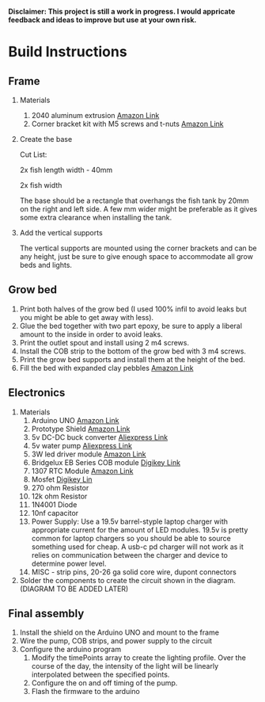 **Disclaimer: This project is still a work in progress. I would appricate feedback and ideas to improve but use at your own risk.**

# Build Instructions

## Frame
1. Materials
    1. 2040 aluminum extrusion [Amazon Link](https://www.amazon.com/GUWANJI-Aluminum-1000mm-European-Engraving/dp/B08BCG1FT9?dib=eyJ2IjoiMSJ9.qR8lPGRnkrO7s-z6C8tORLABJlGdUiFrbMxK_KuJuYhsETwuKlVHRPfdBZPNwuYK0l0vZH9icafr54bXMGKJ8rU9n0wkkgwA1Bu8GSxS9ZIcI1Tin0ORPkKQtve_GUX4pO4Jpd0TmdAcmhal09rY4dr5eI7TFgB153MBol1NSPllE0PcqvC4LATKC-jGbK_sFTUfqfTmHTd4ObMbwVPqnlb3XHm31n_SD0qXQpaBeVU.s4c-pu2ByQH2ljzpSSYENu-CTE9YRfsGq414SC2k8F4&dib_tag=se&keywords=2040%2Baluminum%2Bextrusion&qid=1745791186&sr=8-11&th=1)
    2. Corner bracket kit with M5 screws and t-nuts [Amazon Link](https://www.amazon.com/Silver-Corner-Bracket-Aluminum-Extrusion/dp/B0F1B1N5N1?crid=16VYTZMIZ79ZI&dib=eyJ2IjoiMSJ9.0zoT07YU213v3HGuqBDCvWoENb3Uh3TM4_Z0AmtEmBkujJSaCP1bubNmp62RNZi3WOZJrwVVkT2Ig3REQlKgO3puQwHkHkfmYKeduqdO83_OHl2dLRjx_v2snqqXhRhLCX5xB2r5N3YKClDrR9T9a1Ad4FfDgzYXGOFy61MZp0hFRSAyA1jlryCXtPbIiQHNlHNBm4Mq0GswQ3-fhgdHD4W81maJGjPVJ8tU2jdPigWkOqNhA2py24h6vJgst_74UvFjwiyEzFe4eXZDtprX-Sh0X5xvV-bF1X6UqelqfQg.RydpX1lZSGHCtE89JUsukGHk8ne8Km199eXF_IKcF5g&dib_tag=se&keywords=2020+corner+bracket+silver&qid=1745791752&s=industrial&sprefix=2020+corner+bracket+silv%2Cindustrial%2C298&sr=1-10)
2. Create the base

    Cut List:

    2x fish length width - 40mm

    2x fish width
    
    The base should be a rectangle that overhangs the fish tank by 20mm on the right and left side. A few mm wider might be preferable as it gives some extra clearance when installing the tank. 

    
3. Add the vertical supports

    The vertical supports are mounted using the corner brackets and can be any height, just be sure to give enough  space to accommodate all grow beds and lights.

## Grow bed
1. Print both halves of the grow bed (I used 100% infil to avoid leaks but you might be able to get away with less).
2. Glue the bed together with two part epoxy, be sure to apply a liberal amount to the inside in order to avoid leaks.
3. Print the outlet spout and install using 2 m4 screws.
3. Install the COB strip to the bottom of the grow bed with 3 m4 screws.
4. Print the grow bed supports and install them at the height of the bed.
5. Fill the bed with expanded clay pebbles [Amazon Link](https://www.amazon.com/dp/B0CR1S1KM7?ref=ppx_pop_mob_ap_share)

## Electronics
1. Materials
    1. Arduino UNO [Amazon Link](https://www.amazon.com/Arduino-A000066-ARDUINO-UNO-R3/dp/B008GRTSV6?crid=4EW1HCIBJA1I&dib=eyJ2IjoiMSJ9.GATKPetBfUe5w5-6k_zSKE8QzLINAYGbhDZ9uBCi-pMmN35FFNKzGhNOVEB8ttuO6Ich13OzQR1dmPCba4vCinVGfL9iHzX2HSoWw-jwEVXMylEiIX9Sko0o-EKZWlTZkNd4lhsBb6L6NwrTj36Fg-j4VpWD1KIStqVr_AEvMmgLYjr3Jhs_Q6EOyHmDBvw2pxtRO-Qcm54QbFRhY7kokQiblSgFPwLTATzxAxoT-WI.zfeNF7TAlWz6BUc1HGkR8sU9L781wAtbj4iQoo0ocfs&dib_tag=se&keywords=arduino+uno&qid=1745792436&sprefix=arduino+uno%2Caps%2C285&sr=8-1)
    2. Prototype Shield [Amazon Link](https://www.amazon.com/dp/B0BNLFXXGV?ref=ppx_pop_mob_ap_share&th=1)
    3. 5v DC-DC buck converter [Aliexpress Link](https://www.aliexpress.us/item/3256806299955878.html?spm=a2g0o.order_list.order_list_main.22.379418025KtPlN&gatewayAdapt=glo2usa)
    4. 5v water pump [Aliexpress Link](https://www.aliexpress.us/item/3256805952358877.html?spm=a2g0o.order_list.order_list_main.17.379418025KtPlN&gatewayAdapt=glo2usa)
    5. 3W led driver module [Amazon Link](https://www.amazon.com/Driver-Constant-Current-Control-Dimming/dp/B0CGVYYLKZ/ref=sr_1_4?crid=3G5SYCTNR8UDB&dib=eyJ2IjoiMSJ9.wtEpYM1yRroDSWxWw5KBAdFXqoRvQvgpNcZt_QX1c16dmgZPloWZ6nbMmLi9tAN4RE9eQBGMHlHb8Ju5BoR15L3AYt7ExyzZlCSQwt2lRYMVXTwbYqrgk6cAWlFZWaRQMmVNGMFYJIN01s3SrCVXIUklyqkpVP6Z2MQMwTNq5AoKljdWlLlWfq8ySNgW9fUWZ_xEFsEi0crk-OOY4bPg9OKJ5HWBgXTRKMvIYYE3f3ruKqYUfttN0P09Nrv-fppROAAp5QMJXHRuLfOmzFHmQnW7ftMeENsHkTsEGY5F9Bs.km8W4f6V5jBGLfQLTl5Zxjtze2jf92vS0yjaxtsSVAw&dib_tag=se&keywords=3W+5-35V+LED+Driver+700mA+PWM+Dimming+DC+to+DC+Step-Down+Constant+Current&qid=1745792808&s=industrial&sprefix=%2Cindustrial%2C565&sr=1-4)
    6. Bridgelux EB Series COB module [Digikey Link](https://www.digikey.com/en/products/detail/bridgelux/BXEB-L0280Z-35E1000-C-B3/7907665)
    7. 1307 RTC Module [Amazon Link](https://www.amazon.com/Ximimark-DS1307-AT24C32-Module-Arduino/dp/B07TVMVDDP?&linkCode=sl1&tag=zlufy-20&linkId=ada792ca489cc91801611fdefc5786f5&language=en_US&ref_=as_li_ss_tl)
    7. Mosfet [Digikey Lin](https://www.digikey.com/en/products/detail/nexperia-usa-inc/PSMN1R2-30YLC-115/2674281)
    8. 270 ohm Resistor
    9. 12k ohm Resistor
    10. 1N4001 Diode
    11. 10nf capacitor 
    8. Power Supply: Use a 19.5v barrel-styple laptop charger with appropriate current for the amount of LED modules. 19.5v is pretty common for laptop chargers so you should be able to source something used for cheap. A usb-c pd charger will not work as it relies on communication between the charger and device to determine power level. 
    9. MISC - strip pins, 20-26 ga solid core wire, dupont connectors
2. Solder the components to create the circuit shown in the diagram. (DIAGRAM TO BE ADDED LATER)

## Final assembly

1. Install the shield on the Arduino UNO and mount to the frame
2. Wire the pump, COB strips, and power supply to the circuit
3. Configure the arduino program
    1. Modify the timePoints array to create the lighting profile. Over the course of the day, the intensity of the light will be linearly interpolated between the specified points. 
    2. Configure the on and off timing of the pump.
    3. Flash the firmware to the arduino






